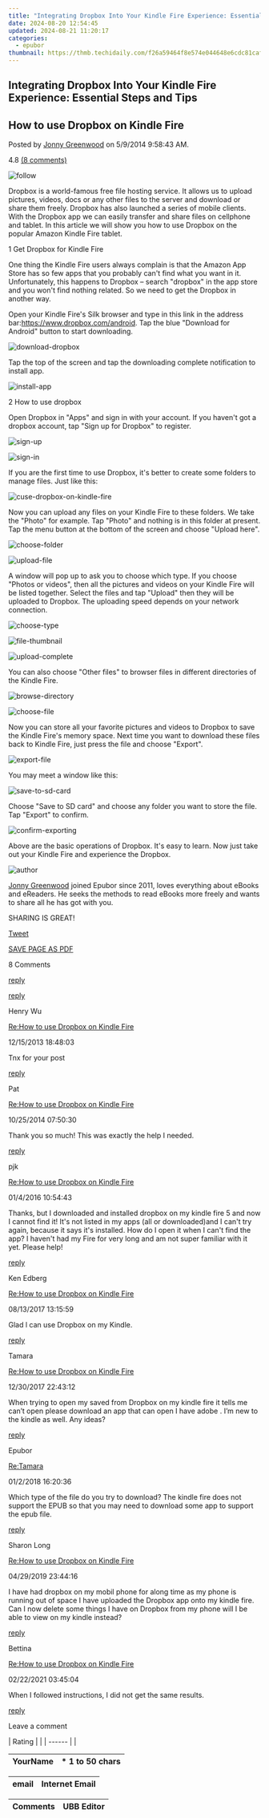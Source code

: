 ```yaml
---
title: "Integrating Dropbox Into Your Kindle Fire Experience: Essential Steps and Tips"
date: 2024-08-20 12:54:45
updated: 2024-08-21 11:20:17
categories:
  - epubor
thumbnail: https://thmb.techidaily.com/f26a59464f8e574e044648e6cdc81caf2b237e34a022cd9f7fc07fa743d91c68.jpg
---
```


## Integrating Dropbox Into Your Kindle Fire Experience: Essential Steps and Tips

## How to use Dropbox on Kindle Fire

Posted by [Jonny Greenwood](https://plus.google.com/u/0/+JonnyGreenwood999) on 5/9/2014 9:58:43 AM.

4.8 [(8 comments)](http://www.epubor.com/#comment-area) 



![follow](http://www.epubor.com/images/follow.png)

Dropbox is a world-famous free file hosting service. It allows us to upload pictures, videos, docs or any other files to the server and download or share them freely. Dropbox has also launched a series of mobile clients. With the Dropbox app we can easily transfer and share files on cellphone and tablet. In this article we will show you how to use Dropbox on the popular Amazon Kindle Fire tablet.

1 Get Dropbox for Kindle Fire 

One thing the Kindle Fire users always complain is that the Amazon App Store has so few apps that you probably can't find what you want in it. Unfortunately, this happens to Dropbox – search "dropbox" in the app store and you won't find nothing related. So we need to get the Dropbox in another way. 

Open your Kindle Fire's Silk browser and type in this link in the address bar:<https://www.dropbox.com/android>. Tap the blue "Download for Android" button to start downloading. 

![download-dropbox](https://www.epubor.com/images/uppic/1-download-dropbox.jpg)

Tap the top of the screen and tap the downloading complete notification to install app.

![install-app](https://www.epubor.com/images/uppic/2-install-app.jpg)

2 How to use dropbox 

Open Dropbox in "Apps" and sign in with your account. If you haven't got a dropbox account, tap "Sign up for Dropbox" to register.

![sign-up](https://www.epubor.com/images/uppic/3-sign-up.jpg)

![sign-in](https://www.epubor.com/images/uppic/4-sign-in.jpg)

If you are the first time to use Dropbox, it's better to create some folders to manage files. Just like this:

![cuse-dropbox-on-kindle-fire](https://www.epubor.com/images/uppic/5-create-folders.jpg)

Now you can upload any files on your Kindle Fire to these folders. We take the "Photo" for example. Tap "Photo" and nothing is in this folder at present. Tap the menu button at the bottom of the screen and choose "Upload here".

![choose-folder](https://www.epubor.com/images/uppic/6-choose-folder.jpg)

![upload-file](https://www.epubor.com/images/uppic/7-upload-file.jpg)

A window will pop up to ask you to choose which type. If you choose "Photos or videos", then all the pictures and videos on your Kindle Fire will be listed together. Select the files and tap "Upload" then they will be uploaded to Dropbox. The uploading speed depends on your network connection.

![choose-type](https://www.epubor.com/images/uppic/8-choose-type.jpg)

![file-thumbnail](https://www.epubor.com/images/uppic/9-file-thumbnail.jpg)

![upload-complete](https://www.epubor.com/images/uppic/10-upload-complete.jpg)

You can also choose "Other files" to browser files in different directories of the Kindle Fire. 

![browse-directory](https://www.epubor.com/images/uppic/11-browse-directory.jpg)

![choose-file](https://www.epubor.com/images/uppic/12-choose-file.jpg)

Now you can store all your favorite pictures and videos to Dropbox to save the Kindle Fire's memory space. Next time you want to download these files back to Kindle Fire, just press the file and choose "Export". 

![export-file](https://www.epubor.com/images/uppic/13-export-file.jpg)

You may meet a window like this:

![save-to-sd-card](https://www.epubor.com/images/uppic/14-save-to-sd-card.jpg)

Choose "Save to SD card" and choose any folder you want to store the file. Tap "Export" to confirm.

![confirm-exporting](https://www.epubor.com/images/uppic/15-confirm-exporting.jpg)

Above are the basic operations of Dropbox. It's easy to learn. Now just take out your Kindle Fire and experience the Dropbox.

![author](https://www.epubor.com/images/uppic/jonny.png)

[Jonny Greenwood](https://plus.google.com/u/0/+JonnyGreenwood999) joined Epubor since 2011, loves everything about eBooks and eReaders. He seeks the methods to read eBooks more freely and wants to share all he has got with you.

SHARING IS GREAT!

[Tweet](https://twitter.com/share) 

[SAVE PAGE AS PDF](https://tools.techidaily.com/epubor/products/) 



8 Comments

[reply](https://tools.techidaily.com/epubor/products/) 

[reply](https://tools.techidaily.com/epubor/products/) 

Henry Wu

[Re:How to use Dropbox on Kindle Fire](https://tools.techidaily.com/epubor/products/)

12/15/2013 18:48:03

Tnx for your post

[reply](https://tools.techidaily.com/epubor/products/) 

Pat

[Re:How to use Dropbox on Kindle Fire](https://tools.techidaily.com/epubor/products/)

10/25/2014 07:50:30

Thank you so much! This was exactly the help I needed.

[reply](https://tools.techidaily.com/epubor/products/) 

pjk

[Re:How to use Dropbox on Kindle Fire](https://tools.techidaily.com/epubor/products/)

01/4/2016 10:54:43

Thanks, but I downloaded and installed dropbox on my kindle fire 5 and now I cannot find it! It's not listed in my apps (all or downloaded)and I can't try again, because it says it's installed. How do I open it when I can't find the app? I haven't had my Fire for very long and am not super familiar with it yet. Please help!

[reply](https://tools.techidaily.com/epubor/products/) 

Ken Edberg

[Re:How to use Dropbox on Kindle Fire](https://tools.techidaily.com/epubor/products/)

08/13/2017 13:15:59

Glad l can use Dropbox on my Kindle.

[reply](https://tools.techidaily.com/epubor/products/) 

Tamara 

[Re:How to use Dropbox on Kindle Fire](https://tools.techidaily.com/epubor/products/)

12/30/2017 22:43:12

When trying to open my saved from Dropbox on my kindle fire it tells me can’t open please download an app that can open I have adobe . I’m new to the kindle as well. Any ideas?

[reply](https://tools.techidaily.com/epubor/products/) 

Epubor

[Re:Tamara](https://tools.techidaily.com/epubor/products/)

01/2/2018 16:20:36

Which type of the file do you try to download? The kindle fire does not support the EPUB so that you may need to download some app to support the epub file.  

[reply](https://tools.techidaily.com/epubor/products/) 

Sharon Long 

[Re:How to use Dropbox on Kindle Fire](https://tools.techidaily.com/epubor/products/)

04/29/2019 23:44:16

I have had dropbox on my mobil phone for along time as my phone is running out of space I have uploaded the Dropbox app onto my kindle fire. Can I now delete some things I have on Dropbox from my phone will I be able to view on my kindle instead?

[reply](https://tools.techidaily.com/epubor/products/) 

Bettina

[Re:How to use Dropbox on Kindle Fire](https://tools.techidaily.com/epubor/products/)

02/22/2021 03:45:04

When I followed instructions, I did not get the same results.

[reply](https://tools.techidaily.com/epubor/products/) 

Leave a comment

| Rating |  |
| ------ |  |

| YourName | \*  1 to 50 chars |
| -------- | ----------------- |

| email | Internet Email |
| ----- | -------------- |

| Comments | UBB Editor |
| -------- | ---------- |

<ins class="adsbygoogle"
     style="display:block"
     data-ad-format="autorelaxed"
     data-ad-client="ca-pub-7571918770474297"
     data-ad-slot="1223367746"></ins>



<ins class="adsbygoogle"
     style="display:block"
     data-ad-client="ca-pub-7571918770474297"
     data-ad-slot="8358498916"
     data-ad-format="auto"
     data-full-width-responsive="true"></ins>
